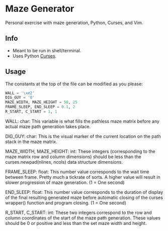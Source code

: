 # Maze Generator

Personal exercise with maze generation, Python, Curses, and Vim.

## Info

- Meant to be run in shell/terminal.
- Uses Python [Curses](https://docs.python.org/3/howto/curses.html).

## Usage

The constants at the top of the file can be modified as you please:

```python
WALL = '\xe2'
DIG_GUY = 'O'
MAZE_WIDTH, MAZE_HEIGHT = 50, 25
FRAME_SLEEP, END_SLEEP = 0.1, 2
R_START, C_START = 1, 1
```

WALL: char: This variable is what fills the pathless maze matrix before
            any actual maze path generation takes place.

DIG_GUY: char: This is the visual marker of the current location on the
            path stack in the maze matrix.

MAZE_WIDTH, MAZE_HEIGHT: int: These integers (corresponding to the maze
            matrix row and column dimensions) should be less than the
            curses.newpad(nlines, ncols) data structure dimensions.

FRAME_SLEEP: float: This number value corresponds to the wait time between
            frame. Pretty much a tickrate of sorts. A higher value
            will result in slower progression of maze generation.
            (1 = One second)      

END_SLEEP: float: This number value corresponds to the duration of display of
            the final resulting generated maze before automatic closing of
            the curses wrapper() function and program closing.
            (1 = One second)

R_START, C_START: int: These two integers correspond to the row and column
            coordinates of the start of the maze path generation. These
            values should be 0 or positive and less than the set maze width
            and height.
